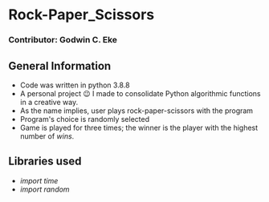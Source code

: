 # Rock-Paper_Scissors
### Contributor: Godwin C. Eke

## General Information

- Code was written in python 3.8.8
- A personal project :wink: I made to consolidate Python algorithmic functions in a creative way.
-  As the name implies, user plays rock-paper-scissors with the program
- Program's choice is randomly selected
- Game is played for three times; the winner is the player with the highest number of *wins*.

## Libraries used

- _import time_
- _import random_


